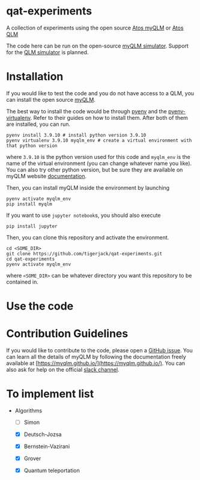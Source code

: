 # qat-experiments
A collection of experiments using the open source [Atos
myQLM](https://myqlm.github.io/ "myqlm") or [Atos
QLM](https://atos.net/en/solutions/quantum-learning-machine "qlm")

The code here can be run on the open-source [myQLM
simulator](https://github.com/myQLM). Support for the [QLM
simulator](https://atos.net/en/solutions/quantum-learning-machine) is planned.

# Installation #
If you would like to test the code and you do not have access to a QLM, you can
install the open source
[myQLM](https://myqlm.github.io/myqlm_specific/install.html).

The best way to install the code would be through
[pyenv](https://github.com/pyenv/pyenv) and the
[pyenv-virtualenv](https://github.com/pyenv/pyenv-virtualenv). Refer to their
guides on how to install them. After both of them are installed, you can run.

```
pyenv install 3.9.10 # install python version 3.9.10
pyenv virtualenv 3.9.10 myqlm_env # create a virtual environment with that python version
```

where `3.9.10` is the python version used for this code and `myqlm_env` is the
name of the virtual environment (you can change whatever name you like). You can
also try other python version, but be sure they are available on myQLM website
[documentation](https://myqlm.github.io/myqlm_specific/install.html).

Then, you can install myQLM inside the environment by launching

```
pyenv activate myqlm_env
pip install myqlm
```

If you want to use `jupyter notebook`s, you should also execute

```
pip install jupyter
```

Then, you can clone this repository and activate the environment.

```
cd <SOME_DIR>
git clone https://github.com/tigerjack/qat-experiments.git
cd qat-experiments
pyenv activate myqlm_env
```

where `<SOME_DIR>` can be whatever directory you want this repository to be
contained in.


# Use the code #


# Contribution Guidelines #
If you would like to contribute to the code, please open a [GitHub
issue](https://github.com/tigerjack/qat-utils/issues). You can learn all the
details of myQLM by following the documentation freely available at
[https://myqlm.github.io/](https://myqlm.github.io/). You can also ask for help
on the official [slack channel](https://myqlmworkspace.slack.com/).


# To implement list #
  * Algorithms
    * [ ] Simon
    * [x] Deutsch-Jozsa
    * [x] Bernstein-Vazirani
    * [x] Grover
    * [x] Quantum teleportation


